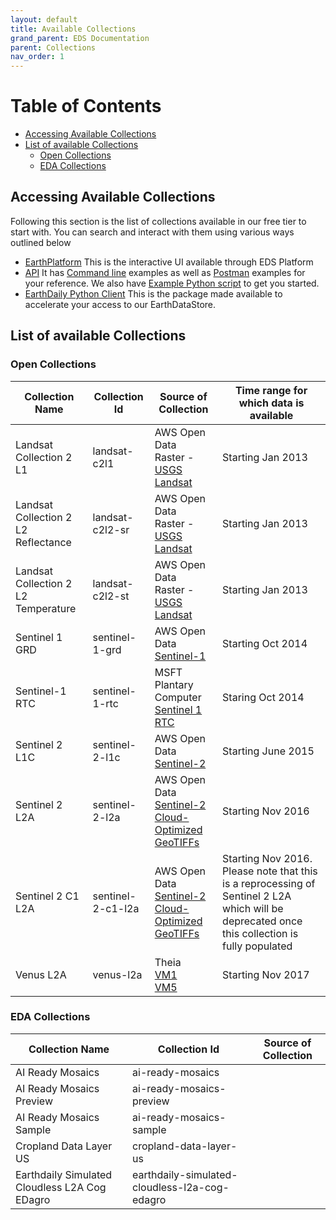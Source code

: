 ```yaml
---
layout: default
title: Available Collections
grand_parent: EDS Documentation
parent: Collections
nav_order: 1
---
```


# Table of Contents
* [Accessing Available Collections](#accessing-available-collections)
* [List of available Collections](#list-of-available-collections)
     * [Open Collections](#open-collections)
     * [EDA Collections](#eda-collections)

## Accessing Available Collections 

Following this section is the list of collections available in our free tier to start with. You can search and interact with them using various ways outlined below
* [EarthPlatform](../Console/CatalogUI.md)
     This is the interactive UI available through EDS Platform  
* [API](../API/APIUsage/Endpoints.md) 
    It has [Command line](../API/APIUsage/CommandLine.md) examples as well as [Postman](../API/APIUsage/Postman.md) examples for your reference. We also have [Example Python script](../API/APIUsage/Python.md) to get you started.
* [EarthDaily Python Client](https://github.com/earthdaily/earthdaily-python-client)
     This is the package made available to accelerate your access to our EarthDataStore. 

## List of available Collections

### Open Collections

| Collection Name |  Collection Id          |    Source of Collection | Time range for which data is available | 
|------------------------|--------------------|--------------------------|--------------------------------------------------------|
| Landsat Collection 2 L1   | landsat-c2l1        | AWS Open Data <br> Raster - [USGS Landsat](https://registry.opendata.aws/usgs-landsat/)                        |                          Starting Jan 2013                            |    
| Landsat Collection 2 L2 Reflectance  | landsat-c2l2-sr        | AWS Open Data <br> Raster - [USGS Landsat](https://registry.opendata.aws/usgs-landsat/)                        |                          Starting Jan 2013                            |    
| Landsat Collection 2 L2 Temperature  | landsat-c2l2-st       | AWS Open Data <br> Raster - [USGS Landsat](https://registry.opendata.aws/usgs-landsat/)                        |                          Starting Jan 2013                            |    
| Sentinel 1 GRD    |    sentinel-1-grd    | AWS Open Data <br> [Sentinel-1](https://registry.opendata.aws/sentinel-1/)  | Starting Oct 2014 |
| Sentinel-1 RTC    |    sentinel-1-rtc    | MSFT Plantary Computer <br> [Sentinel 1 RTC](https://planetarycomputer.microsoft.com/dataset/sentinel-1-rtc)   |   Staring Oct 2014  | 
| Sentinel 2 L1C    |    sentinel-2-l1c    | AWS Open Data <br> [Sentinel-2](https://registry.opendata.aws/sentinel-2/) | Starting June 2015  |
| Sentinel 2 L2A    |    sentinel-2-l2a    | AWS Open Data <br> [Sentinel-2 Cloud-Optimized GeoTIFFs](https://registry.opendata.aws/sentinel-2-l2a-cogs/)     | Starting Nov 2016 |
| Sentinel 2 C1 L2A   |    sentinel-2-c1-l2a    | AWS Open Data <br> [Sentinel-2 Cloud-Optimized GeoTIFFs](https://registry.opendata.aws/sentinel-2-l2a-cogs/)     | Starting Nov 2016. Please note that this is a reprocessing of Sentinel 2 L2A which will be deprecated once this collection is fully populated|
| Venus L2A    |    venus-l2a     | Theia <br> [VM1](https://theia.cnes.fr/atdistrib/rocket/#/search?page=1928&collection=VENUS&processingLevel=LEVEL2A) <br> [VM5](https://theia.cnes.fr/atdistrib/rocket/#/search?page=42&collection=VENUSVM05&platform=VENUS&processingLevel=LEVEL2A)    |    Starting Nov 2017   |

### EDA Collections

| Collection Name |  Collection Id |    Source of Collection | 
|------------------------|-------------|--------------------------|
| AI Ready Mosaics      |    ai-ready-mosaics   |                               |
| AI Ready Mosaics Preview      |    ai-ready-mosaics-preview   |                    |
| AI Ready Mosaics Sample      |    ai-ready-mosaics-sample   |                 |
| Cropland Data Layer US      |    cropland-data-layer-us   |              |
| Earthdaily Simulated Cloudless L2A Cog EDagro   |    earthdaily-simulated-cloudless-l2a-cog-edagro     |
